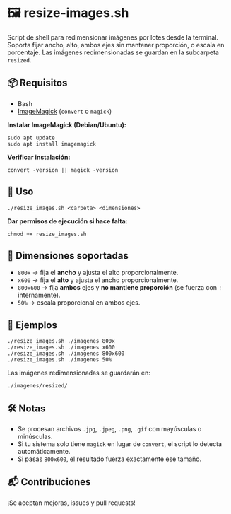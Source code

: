# 🖼️ resize-images.sh

Script de shell para redimensionar imágenes por lotes desde la terminal. Soporta fijar ancho, alto, ambos ejes sin mantener proporción, o escala en porcentaje. Las imágenes redimensionadas se guardan en la subcarpeta `resized`.

## 📦 Requisitos

*   Bash
*   [ImageMagick](https://imagemagick.org/) (`convert` o `magick`)

**Instalar ImageMagick (Debian/Ubuntu):**

```
sudo apt update
sudo apt install imagemagick
```

**Verificar instalación:**

```
convert -version || magick -version
```

## 🚀 Uso

```
./resize_images.sh <carpeta> <dimensiones>
```

**Dar permisos de ejecución si hace falta:**

```
chmod +x resize_images.sh
```

## 📌 Dimensiones soportadas

*   `800x` → fija el **ancho** y ajusta el alto proporcionalmente.
*   `x600` → fija el **alto** y ajusta el ancho proporcionalmente.
*   `800x600` → fija **ambos** ejes y **no mantiene proporción** (se fuerza con `!` internamente).
*   `50%` → escala proporcional en ambos ejes.

## 📁 Ejemplos

```
./resize_images.sh ./imagenes 800x
./resize_images.sh ./imagenes x600
./resize_images.sh ./imagenes 800x600
./resize_images.sh ./imagenes 50%
```

Las imágenes redimensionadas se guardarán en:

```
./imagenes/resized/
```

## 🛠️ Notas

*   Se procesan archivos `.jpg`, `.jpeg`, `.png`, `.gif` con mayúsculas o minúsculas.
*   Si tu sistema solo tiene `magick` en lugar de `convert`, el script lo detecta automáticamente.
*   Si pasas `800x600`, el resultado fuerza exactamente ese tamaño.

## 📬 Contribuciones

¡Se aceptan mejoras, issues y pull requests!
